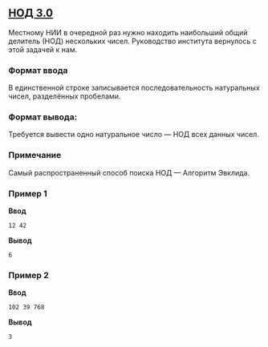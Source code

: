 ## [НОД 3.0](../../../solutions/3.1/31_o.py)

Местному НИИ в очередной раз нужно находить наибольший общий делитель (НОД) нескольких чисел.
Руководство института вернулось с этой задачей к нам.

### Формат ввода

В единственной строке записывается последовательность натуральных чисел, разделённых пробелами.

### Формат вывода:

Требуется вывести одно натуральное число — НОД всех данных чисел.

### Примечание

Самый распространенный способ поиска НОД — Алгоритм Эвклида.

### Пример 1

__Ввод__
```plaintext
12 42
```

__Вывод__
```plaintext
6
```

### Пример 2

__Ввод__
```plaintext
102 39 768
```

__Вывод__
```plaintext
3
```